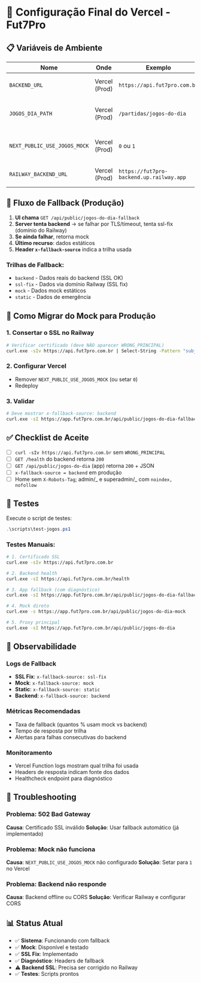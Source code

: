 # 🔧 Configuração Final do Vercel - Fut7Pro

## 📋 Variáveis de Ambiente

| Nome                         | Onde          | Exemplo                                  | Observação                                    |
| ---------------------------- | ------------- | ---------------------------------------- | --------------------------------------------- |
| `BACKEND_URL`                | Vercel (Prod) | `https://api.fut7pro.com.br`             | Mantém segurança e SNI corretos               |
| `JOGOS_DIA_PATH`             | Vercel (Prod) | `/partidas/jogos-do-dia`                 | Ajuste se o backend usar outro caminho        |
| `NEXT_PUBLIC_USE_JOGOS_MOCK` | Vercel (Prod) | `0` ou `1`                               | `1` força mock na UI, independente do backend |
| `RAILWAY_BACKEND_URL`        | Vercel (Prod) | `https://fut7pro-backend.up.railway.app` | Fallback para domínio Railway                 |

## 🔄 Fluxo de Fallback (Produção)

1. **UI chama** `GET /api/public/jogos-do-dia-fallback`
2. **Server tenta backend** → se falhar por TLS/timeout, tenta ssl-fix (domínio do Railway)
3. **Se ainda falhar**, retorna mock
4. **Último recurso**: dados estáticos
5. **Header `x-fallback-source`** indica a trilha usada

### Trilhas de Fallback:

- `backend` - Dados reais do backend (SSL OK)
- `ssl-fix` - Dados via domínio Railway (SSL fix)
- `mock` - Dados mock estáticos
- `static` - Dados de emergência

## 🚀 Como Migrar do Mock para Produção

### 1. Consertar o SSL no Railway

```bash
# Verificar certificado (deve NÃO aparecer WRONG_PRINCIPAL)
curl.exe -sIv https://api.fut7pro.com.br | Select-String -Pattern "subject:|issuer:|altname|WRONG_PRINCIPAL|HTTP"
```

### 2. Configurar Vercel

- Remover `NEXT_PUBLIC_USE_JOGOS_MOCK` (ou setar `0`)
- Redeploy

### 3. Validar

```bash
# Deve mostrar x-fallback-source: backend
curl.exe -sI https://app.fut7pro.com.br/api/public/jogos-do-dia-fallback | findstr /I "x-fallback-source HTTP"
```

## ✅ Checklist de Aceite

- [ ] `curl -sIv https://api.fut7pro.com.br` sem `WRONG_PRINCIPAL`
- [ ] `GET /health` do backend retorna `200`
- [ ] `GET /api/public/jogos-do-dia` (app) retorna `200` + JSON
- [ ] `x-fallback-source = backend` em produção
- [ ] Home sem `X-Robots-Tag`; admin/_ e superadmin/_ com `noindex, nofollow`

## 🧪 Testes

Execute o script de testes:

```powershell
.\scripts\test-jogos.ps1
```

### Testes Manuais:

```bash
# 1. Certificado SSL
curl.exe -sIv https://api.fut7pro.com.br

# 2. Backend health
curl.exe -sI https://api.fut7pro.com.br/health

# 3. App fallback (com diagnóstico)
curl.exe -sI https://app.fut7pro.com.br/api/public/jogos-do-dia-fallback

# 4. Mock direto
curl.exe -s https://app.fut7pro.com.br/api/public/jogos-do-dia-mock

# 5. Proxy principal
curl.exe -sI https://app.fut7pro.com.br/api/public/jogos-do-dia
```

## 🔭 Observabilidade

### Logs de Fallback

- **SSL Fix**: `x-fallback-source: ssl-fix`
- **Mock**: `x-fallback-source: mock`
- **Static**: `x-fallback-source: static`
- **Backend**: `x-fallback-source: backend`

### Métricas Recomendadas

- Taxa de fallback (quantos % usam mock vs backend)
- Tempo de resposta por trilha
- Alertas para falhas consecutivas do backend

### Monitoramento

- Vercel Function logs mostram qual trilha foi usada
- Headers de resposta indicam fonte dos dados
- Healthcheck endpoint para diagnóstico

## 🚨 Troubleshooting

### Problema: 502 Bad Gateway

**Causa**: Certificado SSL inválido
**Solução**: Usar fallback automático (já implementado)

### Problema: Mock não funciona

**Causa**: `NEXT_PUBLIC_USE_JOGOS_MOCK` não configurado
**Solução**: Setar para `1` no Vercel

### Problema: Backend não responde

**Causa**: Backend offline ou CORS
**Solução**: Verificar Railway e configurar CORS

## 📊 Status Atual

- ✅ **Sistema**: Funcionando com fallback
- ✅ **Mock**: Disponível e testado
- ✅ **SSL Fix**: Implementado
- ✅ **Diagnóstico**: Headers de fallback
- ⚠️ **Backend SSL**: Precisa ser corrigido no Railway
- ✅ **Testes**: Scripts prontos
